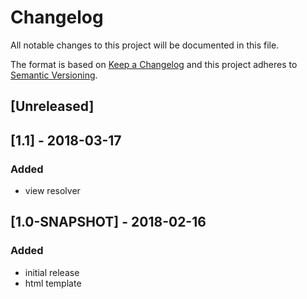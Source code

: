 # Changelog
All notable changes to this project will be documented in this file.

The format is based on [Keep a Changelog](http://keepachangelog.com/en/1.0.0/)
and this project adheres to [Semantic Versioning](http://semver.org/spec/v2.0.0.html).

## [Unreleased]

## [1.1] - 2018-03-17
### Added
- view resolver

## [1.0-SNAPSHOT] - 2018-02-16
### Added
- initial release
- html template
